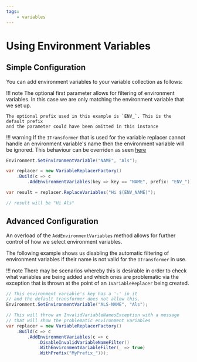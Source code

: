 ```yaml
---
tags:
    - variables
---
```

# Using Environment Variables

## Simple Configuration

You can add environment variables to your variable collection as follows:

!!! note
    The optional first parameter allows for filtering of environment variables.
    In this case we are only matching the environment variable that we set up.

    The optional prefix used in this example is `ENV_`. This is the default prefix
    and the parameter could have been omitted in this instance

!!! warning
    If the `ITransformer` that is used for the variable replacer
    cannot handle an environment variable's name then the environment
    variable will be ignored. This behaviour can be overriden as seen 
    [here](#advanced-configuration)

```csharp { data-fiddle="nRC1gP" }
Environment.SetEnvironmentVariable("NAME", "Als");

var replacer = new VariableReplacerFactory()
    .Build(c => c
        .AddEnvironmentVariables(key => key == "NAME", prefix: "ENV_"));

var result = replacer.ReplaceVariables("Hi $(ENV_NAME)");

// result will be "Hi Als"
```

## Advanced Configuration

An overload of the `AddEnvironmentVariables` method allows for further control
of how we select environment variables.

The following example shows us disabling the automatic filtering of environment
variables if their name is not valid for the `ITransformer` in use.

!!! note
    There may be scenarios whereby this is desirable in order to check what variables
    are being added and which ones are problematic via the exception that is thrown
    at the point of an `IVariableReplacer` being created.

```csharp { data-fiddle="FPIxY9" }
// This environment variable's key has a '-' in it 
// and the default transformer does not allow this.
Environment.SetEnvironmentVariable("ALS-NAME", "Als");

// This will throw an InvalidVariableNamesException with a message 
// that will show the problematic environment variables
var replacer = new VariableReplacerFactory()
    .Build(c => c
        .AddEnvironmentVariables(c => c
            .DisableInvalidVariableNameFilter()
            .WithEnvironmentVariableFilter(_ => true)
            .WithPrefix("MyPrefix_")));
```